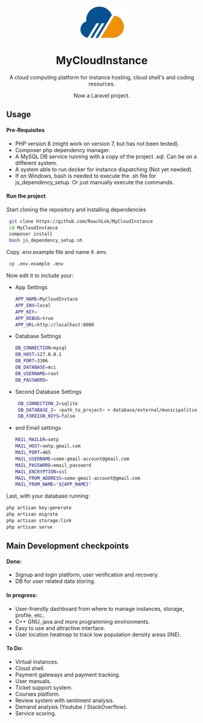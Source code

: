 <p align="center"> <img src="https://raw.githubusercontent.com/RoachLok/MyCloudInstance/main/public/static/img/logo.png"/> </p>
<h1 align="center"> MyCloudInstance </h1>

<p align="center">A cloud computing platform for instance hosting, cloud shell's and coding resources.</p>
<p align="center">Now a Laravel project.</p>

## Usage

#### Pre-Requisites
 +  PHP version 8 (might work on version 7, but has not been tested).
 +  Composer php dependency manager.
 +  A MySQL DB service running with a copy of the project .sql. Can be on a different system.
 +  A system able to run docker for instance dispatching (Not yet needed).
 +  If on Windows, bash is needed to execute the .sh file for js_dependency_setup. Or just manually execute the commands.


#### Run the project
   Start cloning the repository and installing dependencies
   ```bash
    git clone https://github.com/RoachLok/MyCloudInstance
    cd MyCloudInstance
    composer install
    bash js_dependency_setup.sh
   ```
   Copy .env.example file and name it .env. 
   ```bash
    cp .env.example .env
   ```
   Now edit it to include your:

 + App Settings
    ```bash
    APP_NAME=MyCloudInstace
    APP_ENV=local
    APP_KEY=
    APP_DEBUG=true
    APP_URL=http://localhost:8000
    ```
 + Database Settings
    ```bash
    DB_CONNECTION=mysql
    DB_HOST=127.0.0.1
    DB_PORT=3306
    DB_DATABASE=mci
    DB_USERNAME=root
    DB_PASSWORD=
    ```
 + Second Database Settings
   ```bash
    DB_CONNECTION_2=sqlite
    DB_DATABASE_2= <path_to_project> + database/external/municipalities.db
    DB_FOREIGN_KEYS=false
    ```
 + and Email settings
    ```bash
    MAIL_MAILER=smtp
    MAIL_HOST=smtp.gmail.com
    MAIL_PORT=465
    MAIL_USERNAME=some-gmail-account@gmail.com
    MAIL_PASSWORD=email_password
    MAIL_ENCRYPTION=ssl
    MAIL_FROM_ADDRESS=some-gmail-account@gmail.com
    MAIL_FROM_NAME="${APP_NAME}"
    ```
Last, with your database running:
   ```bash
   php artisan key:generate
   php artisan migrate
   php artisan storage:link
   php artisan serve
   ```

## Main Development checkpoints

#### Done:
 +  Signup and login platform, user verification and recovery.
 +  DB for user related data storing.

#### In progress:
 +  User-friendly dashboard from where to manage instances, storage, profile, etc..
 +  C++ GNU, java and more programming environments.
 +  Easy to use and attractive interface.
 +  User location heatmap to track low population density areas (INE).

#### To Do:
 +  Virtual instances.
 +  Cloud shell.
 +  Payment gateways and payment tracking.
 +  User manuals.
 +  Ticket support system.
 +  Courses platform.
 +  Review system with sentiment analysis.
 +  Demand analysis (Youtube / StackOverflow).
 +  Service scoring.